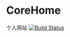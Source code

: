 # CoreHome
个人网站
[![Build Status](https://dev.azure.com/lixinyang/CoreHome-Build/_apis/build/status/lixinyang123.CoreHome?branchName=master)](https://dev.azure.com/lixinyang/CoreHome-Build/_build/latest?definitionId=4&branchName=master)
